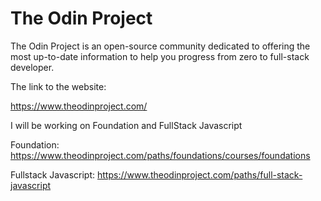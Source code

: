 # The Odin Project
The Odin Project is an open-source community dedicated to offering the most up-to-date information to help you progress from zero to full-stack developer. 

The link to the website:

https://www.theodinproject.com/


I will be working on Foundation and FullStack Javascript

Foundation: https://www.theodinproject.com/paths/foundations/courses/foundations

Fullstack Javascript: https://www.theodinproject.com/paths/full-stack-javascript


